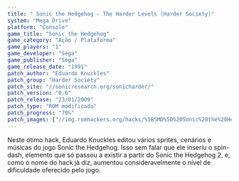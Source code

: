 ```yaml
---
title: " Sonic the Hedgehog - The Harder Levels (Harder Society)"
system: "Mega Drive"
platform: "Console"
game_title: "Sonic the Hedgehog"
game_category: "Ação / Plataforma"
game_players: "1"
game_developer: "Sega"
game_publisher: "Sega"
game_release_date: "1991"
patch_author: "Eduardo Knuckles"
patch_group: "Harder Society"
patch_site: "//sonicresearch.org/sonicharder/"
patch_version: "0.6"
patch_release: "23/01/2009"
patch_type: "ROM modificada"
patch_progress: "70%"
patch_images: ["//img.romhackers.org/hacks/%5BSMD%5D%20Sonic%20the%20Hedgehog%20-%20The%20Harder%20Levels%20-%20Harder%20Society%20-%201.png","//img.romhackers.org/hacks/%5BSMD%5D%20Sonic%20the%20Hedgehog%20-%20The%20Harder%20Levels%20-%20Harder%20Society%20-%202.png","//img.romhackers.org/hacks/%5BSMD%5D%20Sonic%20the%20Hedgehog%20-%20The%20Harder%20Levels%20-%20Harder%20Society%20-%203.png"]
---
```

Neste ótimo hack, Eduardo Knuckles editou vários sprites, cenários e músicas do jogo Sonic the Hedgehog. Isso sem falar que ele inseriu o spin-dash, elemento que só passou a existir a partir do Sonic the Hedgehog 2, e, como o nome do hack já diz, aumentou consideravelmente o nível de dificuldade oferecido pelo jogo.